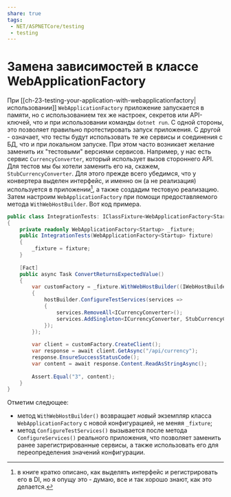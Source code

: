 ```yaml
---
share: true
tags:
 - NET/ASPNETCore/testing
 - testing
---
```

# Замена зависимостей в классе WebApplicationFactory
При [[ch-23-testing-your-application-with-webapplicationfactory|использовании]] `WebApplicationFactory` приложение запускается в памяти, но с использованием тех же настроек, секретов или API-ключей, что и при использовании команды `dotnet run`.
С одной стороны, это позволяет правильно протестировать запуск приложения. С другой - означает, что тесты будут использовать те же сервисы и соединения с БД, что и при локальном запуске. При этом часто возникает желание заменить их "тестовыми" версиями сервисов.
Например, у нас есть сервис `CurrencyConverter`, который использует вызов стороннего API. Для тестов мы бы хотели заменить его на, скажем, `StubCurrencyConverter`.
Для этого прежде всего убедимся, что у конвертера выделен интерфейс, и именно он (а не реализация) используется в приложении[^1], а также создадим тестовую реализацию.
Затем настроим `WebApplicationFactory` при помощи предоставляемого метода `WithWebHostBuilder`. Вот код примера.
```csharp
public class IntegrationTests: IClassFixture<WebApplicationFactory<Startup>>
{
	private readonly WebApplicationFactory<Startup> _fixture;
	public IntegrationTests(WebApplicationFactory<Startup> fixture)
	{
		_fixture = fixture;
	}
	
	[Fact]
	public async Task ConvertReturnsExpectedValue()
	{
		var customFactory = _fixture.WithWebHostBuilder((IWebHostBuilder builder) =>
		{
			hostBuilder.ConfigureTestServices(services =>
			{
				services.RemoveAll<ICurrencyConverter>();
				services.AddSingleton<ICurrencyConverter, StubCurrencyConverter>();
			});
		});
		
		var client = customFactory.CreateClient();
		var response = await client.GetAsync("/api/currency");
		response.EnsureSuccessStatusCode();
		var content = await response.Content.ReadAsStringAsync();
		
		Assert.Equal("3", content);
	}
}
```
Отметим следющее:
- метод `WithWebHostBuilder()` возвращает *новый* экземпляр класса `WebApplicationFactory` с новой конфигурацией, не меняя `_fixture`;
- метод `ConfigureTestServices()` вызывается после метода `ConfigureServices()` реального приложения, что позволяет заменить ранее зарегистрированные сервисы, а также использовать его для переопределения значений конфигурации.

[^1]: в книге кратко описано, как выделять интерфейс и регистрировать его в DI, но я опущу это - думаю, все и так хорошо знают, как это делается.